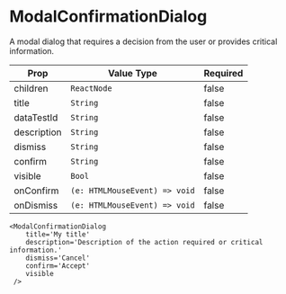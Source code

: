 # ModalConfirmationDialog

A modal dialog that requires a decision from the user or provides critical information.

| Prop        | Value Type                    | Required |
| ----------- | ----------------------------- | -------- |
| children    | `ReactNode`                   | false    |
| title       | `String`                      | false    |
| dataTestId  | `String`                      | false    |
| description | `String`                      | false    |
| dismiss     | `String`                      | false    |
| confirm     | `String`                      | false    |
| visible     | `Bool`                        | false    |
| onConfirm   | `(e: HTMLMouseEvent) => void` | false    |
| onDismiss   | `(e: HTMLMouseEvent) => void` | false    |

```
<ModalConfirmationDialog
    title='My title'
    description='Description of the action required or critical information.'
    dismiss='Cancel'
    confirm='Accept'
    visible
 />
```
